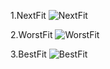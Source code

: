 1.NextFit
![NextFit](https://user-images.githubusercontent.com/62408879/83836029-52a2f680-a72d-11ea-9ba5-827f42ecc9f9.jpg)

2.WorstFit
![WorstFit](https://user-images.githubusercontent.com/62408879/83836025-4fa80600-a72d-11ea-908a-012099a53538.jpg)

3.BestFit
![BestFit](https://user-images.githubusercontent.com/62408879/83836031-53d42380-a72d-11ea-8293-009c65919c09.jpg)
